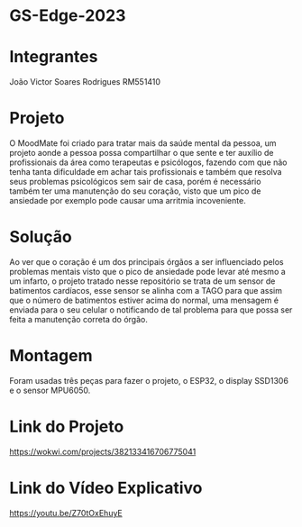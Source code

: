 # GS-Edge-2023
# Integrantes
João Victor Soares Rodrigues RM551410

# Projeto
O MoodMate foi criado para tratar mais da saúde mental da pessoa, um projeto aonde a pessoa possa compartilhar o que sente e ter auxílio de profissionais da área como terapeutas e psicólogos, fazendo com que não tenha tanta dificuldade em achar tais profissionais e também que resolva seus problemas psicológicos sem sair de casa, porém é necessário também ter uma manutenção do seu coração, visto que um pico de ansiedade por exemplo pode causar uma arritmia incoveniente.

# Solução
Ao ver que o coração é um dos principais órgãos a ser influenciado pelos problemas mentais visto que o pico de ansiedade pode levar até mesmo a um infarto, o projeto tratado nesse repositório se trata de um sensor de batimentos cardíacos, esse sensor se alinha com a TAGO para que assim que o número de batimentos estiver acima do normal, uma mensagem é enviada para o seu celular o notificando de tal problema para que possa ser feita a manutenção correta do órgão.

# Montagem
Foram usadas três peças para fazer o projeto, o ESP32, o display  SSD1306 e o sensor MPU6050.

# Link do Projeto
https://wokwi.com/projects/382133416706775041

# Link do Vídeo Explicativo
https://youtu.be/Z70tOxEhuyE
